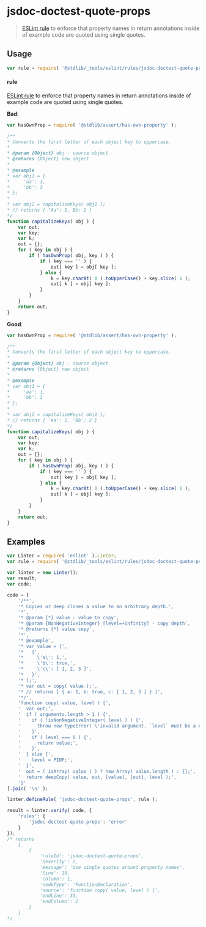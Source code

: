 <!--

@license Apache-2.0

Copyright (c) 2018 The Stdlib Authors.

Licensed under the Apache License, Version 2.0 (the "License");
you may not use this file except in compliance with the License.
You may obtain a copy of the License at

   http://www.apache.org/licenses/LICENSE-2.0

Unless required by applicable law or agreed to in writing, software
distributed under the License is distributed on an "AS IS" BASIS,
WITHOUT WARRANTIES OR CONDITIONS OF ANY KIND, either express or implied.
See the License for the specific language governing permissions and
limitations under the License.

-->

# jsdoc-doctest-quote-props

> [ESLint rule][eslint-rules] to enforce that property names in return annotations inside of example code are quoted using single quotes.

<section class="intro">

</section>

<!-- /.intro -->

<section class="usage">

## Usage

```javascript
var rule = require( '@stdlib/_tools/eslint/rules/jsdoc-doctest-quote-props' );
```

#### rule

[ESLint rule][eslint-rules] to enforce that property names in return annotations inside of example code are quoted using single quotes.

**Bad**:

<!-- eslint-disable stdlib/jsdoc-doctest, stdlib/jsdoc-doctest-quote-props -->

```javascript
var hasOwnProp = require( '@stdlib/assert/has-own-property' );

/**
* Converts the first letter of each object key to uppercase.
*
* @param {Object} obj - source object
* @returns {Object} new object
*
* @example
* var obj1 = {
*     'aa': 1,
*     'bb': 2
* };
*
* var obj2 = capitalizeKeys( obj1 );
* // returns { "Aa": 1, Bb: 2 }
*/
function capitalizeKeys( obj ) {
    var out;
    var key;
    var k;
    out = {};
    for ( key in obj ) {
        if ( hasOwnProp( obj, key ) ) {
            if ( key === '' ) {
                out[ key ] = obj[ key ];
            } else {
                k = key.charAt( 0 ).toUpperCase() + key.slice( 1 );
                out[ k ] = obj[ key ];
            }
        }
    }
    return out;
}
```

**Good**:

```javascript
var hasOwnProp = require( '@stdlib/assert/has-own-property' );

/**
* Converts the first letter of each object key to uppercase.
*
* @param {Object} obj - source object
* @returns {Object} new object
*
* @example
* var obj1 = {
*     'aa': 1,
*     'bb': 2
* };
*
* var obj2 = capitalizeKeys( obj1 );
* // returns { 'Aa': 1, 'Bb': 2 }
*/
function capitalizeKeys( obj ) {
    var out;
    var key;
    var k;
    out = {};
    for ( key in obj ) {
        if ( hasOwnProp( obj, key ) ) {
            if ( key === '' ) {
                out[ key ] = obj[ key ];
            } else {
                k = key.charAt( 0 ).toUpperCase() + key.slice( 1 );
                out[ k ] = obj[ key ];
            }
        }
    }
    return out;
}
```

</section>

<!-- /.usage -->

<section class="examples">

## Examples

<!-- eslint no-undef: "error" -->

```javascript
var Linter = require( 'eslint' ).Linter;
var rule = require( '@stdlib/_tools/eslint/rules/jsdoc-doctest-quote-props' );

var linter = new Linter();
var result;
var code;

code = [
    '/**',
    '* Copies or deep clones a value to an arbitrary depth.',
    '*',
    '* @param {*} value - value to copy',
    '* @param {NonNegativeInteger} [level=+infinity] - copy depth',
    '* @returns {*} value copy',
    '*',
    '* @example',
    '* var value = [',
    '*   {',
    '*     \'a\': 1,',
    '*     \'b\': true,',
    '*     \'c\': [ 1, 2, 3 ]',
    '*   }',
    '* ];',
    '* var out = copy( value );',
    '* // returns [ { a: 1, b: true, c: [ 1, 2, 3 ] } ]',
    '*/',
    'function copy( value, level ) {',
    '  var out;',
    '  if ( arguments.length > 1 ) {',
    '    if ( !isNonNegativeInteger( level ) ) {',
    '      throw new TypeError( \'invalid argument. `level` must be a nonnegative integer. Value: `\' + level + \'`.\' );',
    '    }',
    '    if ( level === 0 ) {',
    '      return value;',
    '    }',
    '  } else {',
    '    level = PINF;',
    '  }',
    '  out = ( isArray( value ) ) ? new Array( value.length ) : {};',
    '  return deepCopy( value, out, [value], [out], level );',
    '}'
].join( '\n' );

linter.defineRule( 'jsdoc-doctest-quote-props', rule );

result = linter.verify( code, {
    'rules': {
        'jsdoc-doctest-quote-props': 'error'
    }
});
/* returns
    [
        {
            'ruleId': 'jsdoc-doctest-quote-props',
            'severity': 2,
            'message': 'Use single quotes around property names',
            'line': 19,
            'column': 1,
            'nodeType': 'FunctionDeclaration',
            'source': 'function copy( value, level ) {',
            'endLine': 33,
            'endColumn': 2
        }
    ]
*/
```

</section>

<!-- /.examples -->

<!-- Section for related `stdlib` packages. Do not manually edit this section, as it is automatically populated. -->

<section class="related">

</section>

<!-- /.related -->

<!-- Section for all links. Make sure to keep an empty line after the `section` element and another before the `/section` close. -->

<section class="links">

[eslint-rules]: https://eslint.org/docs/developer-guide/working-with-rules

</section>

<!-- /.links -->
